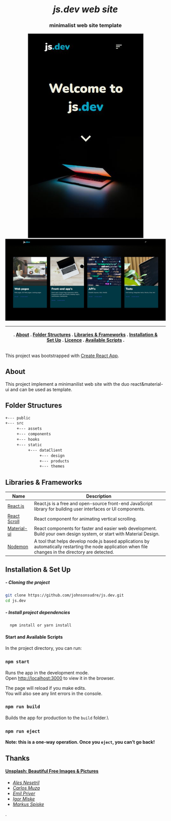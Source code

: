 
<div style="text-align:center">
<h1><i>js.dev web site</i></h1>
<h3>minimalist web site template</h3>
  <img src='./src/assets/cover-mobile.JPG'>
<img src='./src/assets/content-web.JPG'>
</div>

|| <p> . [About](#about) . [Folder Structures](#folder-structures) . [Libraries & Frameworks](#libraries-frameworks) . [Installation & Set Up](#installation-setup) . [Licence](#licence) . [Available Scripts](#available-scripts) . </p> ||
|-|:-:|-:|

This project was bootstrapped with [Create React App](https://github.com/facebook/create-react-app).

## About

This project implement a minimanilist web site with the duo react&material-ui and can be used as template.

## Folder Structures

```bash
+--- public
+--- src
     +--- assets
     +--- components
     +--- hooks
     +--- static
          +--- dataClient
               +--- design
               +--- products
               +--- themes
```

## Libraries & Frameworks

|Name| Description|
|-|-|
|[React.js](https://reactjs.org/)|React.js is a free and open-source front-end JavaScript library for building user interfaces or UI components.|
|[React Scroll](https://www.npmjs.com/package/react-scroll) |React component for animating vertical scrolling.|
|[Material-ui](https://material-ui.com/) |React components for faster and easier web development. Build your own design system, or start with Material Design.|
|[Nodemon](https://www.npmjs.com/package/nodemon/) | A tool that helps develop node.js based applications by automatically restarting the node application when file changes in the directory are detected.|


## Installation & Set Up

##### - Cloning the project
```bash
git clone https://github.com/johnsonsudre/js.dev.git
cd js.dev
```

##### - Install project dependencies

```bash
  npm install or yarn install
```

#### Start and Available Scripts

In the project directory, you can run:

### `npm start`

Runs the app in the development mode.\
Open [http://localhost:3000](http://localhost:3000) to view it in the browser.

The page will reload if you make edits.\
You will also see any lint errors in the console.

### `npm run build`

Builds the app for production to the `build` folder.\

### `npm run eject`

**Note: this is a one-way operation. Once you `eject`, you can’t go back!**

## Thanks

#### [Unsplash: Beautiful Free Images & Pictures](https://unsplash.com/)
- *[Ales Nesetril](https://unsplash.com/@alesnesetril)*
- *[Carlos Muza](https://unsplash.com/@kmuza)*
- *[Emil Priver](https://unsplash.com/@emilpriver)*
- *[Igor Miske](https://unsplash.com/@igormiske)*
- *[Markus Spiske](https://unsplash.com/@markusspiske)*



.